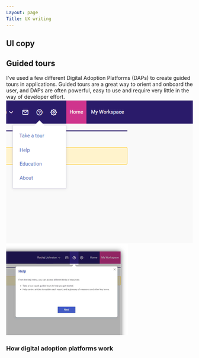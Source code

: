 ```yaml
---
Layout: page
Title: UX writing
---
```

## UI copy 
## Guided tours
I've used a few different Digital Adoption Platforms (DAPs) to create guided tours in applications. 
Guided tours are a great way to orient and onboard the user, and DAPs are often powerful, easy to use and require very little in the way of developer effort. 
![Starting a guided tour from a menu](assets/img/TakeaTourMenu2.png)
![Example of the start of a guided tour](assets/img/NewiredHelpMenu.png)
### How digital adoption platforms work 

